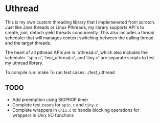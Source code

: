 # Uthread

This is my own custom threading library that I implemeneted from scratch. Just like Java threads or Linux Pthreads,
my library supports API's to create, join, detach yield threads concurrently. This also includes a thread scheduler that will manages context switching between the calling thread and the target threads.

The heart of all pthread APIs are in 'uthread.c', which also includes the scheduler.
'spin.c', 'test_uthread.c', and 'tiny.c' are separate scripts to test my uthread library.

To compile run: make
To run test cases: ./test_uthread

## TODO
- Add preemption using SIGPROF timer
- Complete test cases for `spin.c` and `tiny.c`
- Complete wrappers in `unix.c` to handle blocking operations for wrappers in Unix I/O functions
